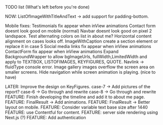 TODO list (What's left before you're done)

NOW:
ListOfImageWithTitleAndText -> add support for padding-bottom.

Mobile fixes:
Testimonials fix appear when inView animations
Contact form doesnt look good on mobile (normal)
Navbar doesnt look good on pixel 2 landspace.
Test alternating colors on list in about me?
Horizontal content alignment on cases looks off.
ImageWithCaption create a section element or replace it in case 5
Social media links fix appear when inView animations
ContactForm fix appear when inView animations
Expand BackgroundWrapper to allow bgImageUrls, fullWidth,LimitedWidth and apply to TEXTBOX, LISTOFIMAGES, KEYFIGURES, QUOTE.
Navlink -> fluidType console error.
Image gallery images overflow the screen area on smaller screens.
Hide navigation while screen animation is playing. (nice to have)

LATER:
Improve the design on KeyFigures.
case-7 -> Add pictures of the report?
case-6 -> Go through and rewrite
case-8 -> Go through and rewrite
FEATURE: Finish developing the timeline and add it to about me page.
FEATURE: FinalResult -> Add animations.
FEATURE: FinalResult -> Better layout on mobile.
FEATURE: Consider variable text base size after 1440
FEATURE: use Contentful for content.
FEATURE: server side rendering using Next.js (?)
FEATURE: Add authentication
